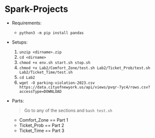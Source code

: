 # Spark-Projects

+ Requirements:
  + `python3 -m pip install pandas`

+ Setups:
  1. `unzip <dirname>.zip`
  2. `cd <dirname>`
  3. `chmod +x env.sh start.sh stop.sh`
  4. `chmod +x Lab2/Comfort_Zone/test.sh Lab2/Ticket_Prob/test.sh Lab2/Ticket_Time/test.sh`
  5. `cd Lab2`
  6. `wget -O parking-violation-2023.csv https://data.cityofnewyork.us/api/views/pvqr-7yc4/rows.csv?accessType=DOWNLOAD`

+ Parts:
  > Go to any of the sections and `bash test.sh`
  + Comfort_Zone == Part 1
  + Ticket_Prob == Part 2
  + Ticket_Time == Part 3
  
  
